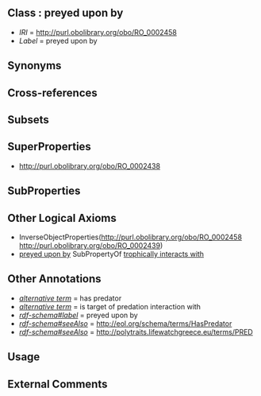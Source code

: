 
## Class : preyed upon by

 * *IRI* = http://purl.obolibrary.org/obo/RO_0002458
 * *Label* = preyed upon by

## Synonyms


## Cross-references


## Subsets


## SuperProperties

 * <http://purl.obolibrary.org/obo/RO_0002438>

## SubProperties


## Other Logical Axioms

 * InverseObjectProperties(<http://purl.obolibrary.org/obo/RO_0002458> <http://purl.obolibrary.org/obo/RO_0002439>)
 * [preyed upon by](../../RO/58/RO_0002458.md) SubPropertyOf [trophically interacts with](../../RO/38/RO_0002438.md)

## Other Annotations

 * *[alternative term](../../IAO/18/IAO_0000118.md)* = has predator
 * *[alternative term](../../IAO/18/IAO_0000118.md)* = is target of predation interaction with
 * *[rdf-schema#label](../../el/rdf-schema#label.md)* = preyed upon by
 * *[rdf-schema#seeAlso](../../so/rdf-schema#seeAlso.md)* = http://eol.org/schema/terms/HasPredator
 * *[rdf-schema#seeAlso](../../so/rdf-schema#seeAlso.md)* = http://polytraits.lifewatchgreece.eu/terms/PRED

## Usage


## External Comments

